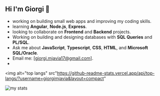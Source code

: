 ## Hi I'm Giorgi 👋

-  working on building small web apps and improving my coding skills.
-  learning **Angular**, **Node.js**, **Express**.
-  looking to collaborate on **Frontend** and **Backend** projects.
-  Working on building and designing databases with **SQL Queries** and **PL/SQL**.
-  Ask me about **JavaScript**, **Typescript**, **CSS**, **HTML**, and **Microsoft SQL/Oracle**.
-  Email me: [giorgi.mjavia17@gmail.com].
-  
<img alt="top langs" src"https://github-readme-stats.vercel.app/api/top-langs/?username=giorgimjavia&layout=compact"

<img alt="my stats" src="https://github-readme-stats.vercel.app/api?username=giorgimjavia" />

